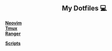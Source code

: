 <div align="center">
    <h2>My Dotfiles 💻</h2>
</div>

[**Neovim**](https://github.com/ElcomJ/dotfiles/tree/master/.config/nvim)</br>
[**Tmux**](https://github.com/ElcomJ/dotfiles/tree/master/.config/tmux)</br>
[**Ranger**](https://github.com/ElcomJ/dotfiles/tree/master/.config/ranger)</br>

[**Scripts**](https://github.com/ElcomJ/dotfiles/tree/master/scripts)</br>
